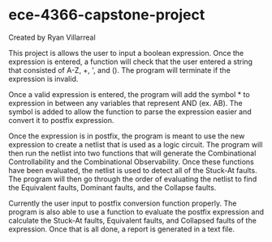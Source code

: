 # ece-4366-capstone-project
Created by Ryan Villarreal

This project is allows the user to input a boolean expression.
Once the expression is entered, a function will check that the user
entered a string that consisted of A-Z, +, ', and (). The program will
terminate if the expression is invalid.

Once a valid expression is entered, the program will add the symbol * to
expression in between any variables that represent AND (ex. AB). The symbol
is added to allow the function to parse the expression easier and convert it
to postfix expression.

Once the expression is in postfix, the program is meant to use the new expression
to create a netlist that is used as a logic circuit. The program will then run the
netlist into two functions that will generate the Combinational Controllability and
the Combinational Observability. Once these functions have been evaluated, the netlist
is used to detect all of the Stuck-At faults. The program will then go through the order
of evaluating the netlist to find the Equivalent faults, Dominant faults, and the
Collapse faults.

Currently the user input to postfix conversion function properly. The program is also
able to use a function to evaluate the postfix expression and calculate the Stuck-At faults,
Equivalent faults, and Collapsed faults of the expression. Once that is all done, a report is
generated in a text file.